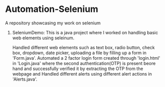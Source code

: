 
# Automation-Selenium
A repository showcasing my work on selenium

1. SeleniumDemo: This is a java project where I worked on handling basic web elements using seleinum.

   Handled different web elements such as text box, radio button, check box, dropdown, date picker, uploading a file by filling up a form in 'Form.java'. Automated a 2 factor login form created through 'login.html' in 'Login.java' where the second authentication(OTP) is present beore hand and successfully verified it by extracting the OTP from the webpage and Handled different alerts using different alert actions in 'Alerts.java'.
